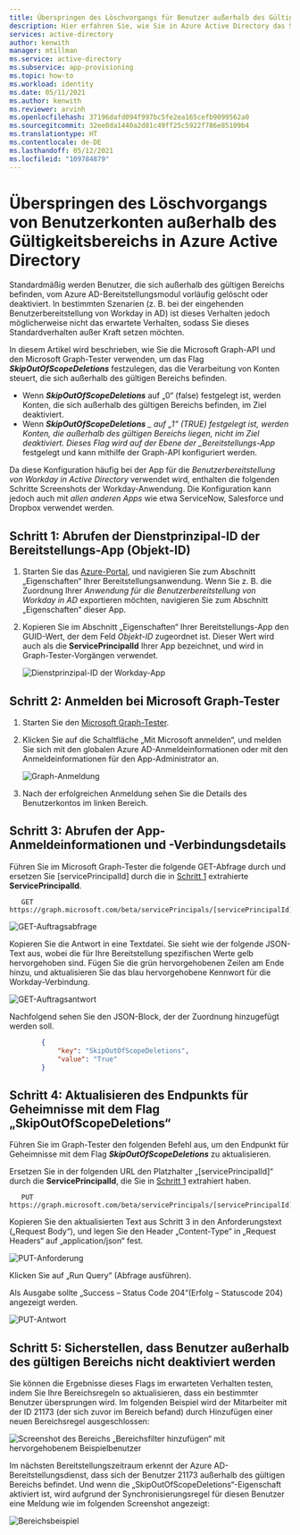 ```yaml
---
title: Überspringen des Löschvorgangs für Benutzer außerhalb des Gültigkeitsbereichs bei der Azure Active Directory-Anwendungsbereitstellung
description: Hier erfahren Sie, wie Sie in Azure Active Directory das Standardverhalten beim Aufheben der Bereitstellung von Benutzern außerhalb des Gültigkeitsbereichs außer Kraft setzen.
services: active-directory
author: kenwith
manager: mtillman
ms.service: active-directory
ms.subservice: app-provisioning
ms.topic: how-to
ms.workload: identity
ms.date: 05/11/2021
ms.author: kenwith
ms.reviewer: arvinh
ms.openlocfilehash: 37196dafd094f997bc5fe2ea165cefb9099562a0
ms.sourcegitcommit: 32ee8da1440a2d81c49ff25c5922f786e85109b4
ms.translationtype: HT
ms.contentlocale: de-DE
ms.lasthandoff: 05/12/2021
ms.locfileid: "109784879"
---
```

# <a name="skip-deletion-of-user-accounts-that-go-out-of-scope-in-azure-active-directory"></a>Überspringen des Löschvorgangs von Benutzerkonten außerhalb des Gültigkeitsbereichs in Azure Active Directory

Standardmäßig werden Benutzer, die sich außerhalb des gültigen Bereichs befinden, vom Azure AD-Bereitstellungsmodul vorläufig gelöscht oder deaktiviert. In bestimmten Szenarien (z. B. bei der eingehenden Benutzerbereitstellung von Workday in AD) ist dieses Verhalten jedoch möglicherweise nicht das erwartete Verhalten, sodass Sie dieses Standardverhalten außer Kraft setzen möchten.  

In diesem Artikel wird beschrieben, wie Sie die Microsoft Graph-API und den Microsoft Graph-Tester verwenden, um das Flag ***SkipOutOfScopeDeletions*** festzulegen, das die Verarbeitung von Konten steuert, die sich außerhalb des gültigen Bereichs befinden. 
* Wenn ***SkipOutOfScopeDeletions*** auf „0“ (false) festgelegt ist, werden Konten, die sich außerhalb des gültigen Bereichs befinden, im Ziel deaktiviert.
* Wenn ***SkipOutOfScopeDeletions** _ auf „1“ (TRUE) festgelegt ist, werden Konten, die außerhalb des gültigen Bereichs liegen, nicht im Ziel deaktiviert. Dieses Flag wird auf der Ebene der _Bereitstellungs-App* festgelegt und kann mithilfe der Graph-API konfiguriert werden. 

Da diese Konfiguration häufig bei der App für die *Benutzerbereitstellung von Workday in Active Directory* verwendet wird, enthalten die folgenden Schritte Screenshots der Workday-Anwendung. Die Konfiguration kann jedoch auch mit *allen anderen Apps* wie etwa ServiceNow, Salesforce und Dropbox verwendet werden.

## <a name="step-1-retrieve-your-provisioning-app-service-principal-id-object-id"></a>Schritt 1: Abrufen der Dienstprinzipal-ID der Bereitstellungs-App (Objekt-ID)

1. Starten Sie das [Azure-Portal](https://portal.azure.com), und navigieren Sie zum Abschnitt „Eigenschaften“ Ihrer Bereitstellungsanwendung. Wenn Sie z. B. die Zuordnung Ihrer *Anwendung für die Benutzerbereitstellung von Workday in AD* exportieren möchten, navigieren Sie zum Abschnitt „Eigenschaften“ dieser App. 
1. Kopieren Sie im Abschnitt „Eigenschaften“ Ihrer Bereitstellungs-App den GUID-Wert, der dem Feld *Objekt-ID* zugeordnet ist. Dieser Wert wird auch als die **ServicePrincipalId** Ihrer App bezeichnet, und wird in Graph-Tester-Vorgängen verwendet.

   ![Dienstprinzipal-ID der Workday-App](./media/skip-out-of-scope-deletions/wd_export_01.png)

## <a name="step-2-sign-into-microsoft-graph-explorer"></a>Schritt 2: Anmelden bei Microsoft Graph-Tester

1. Starten Sie den [Microsoft Graph-Tester](https://developer.microsoft.com/graph/graph-explorer).
1. Klicken Sie auf die Schaltfläche „Mit Microsoft anmelden“, und melden Sie sich mit den globalen Azure AD-Anmeldeinformationen oder mit den Anmeldeinformationen für den App-Administrator an.

    ![Graph-Anmeldung](./media/skip-out-of-scope-deletions/wd_export_02.png)

1. Nach der erfolgreichen Anmeldung sehen Sie die Details des Benutzerkontos im linken Bereich.

## <a name="step-3-get-existing-app-credentials-and-connectivity-details"></a>Schritt 3: Abrufen der App-Anmeldeinformationen und -Verbindungsdetails

Führen Sie im Microsoft Graph-Tester die folgende GET-Abfrage durch und ersetzen Sie [servicePrincipalId] durch die in [Schritt 1](#step-1-retrieve-your-provisioning-app-service-principal-id-object-id) extrahierte **ServicePrincipalId**.

```http
   GET https://graph.microsoft.com/beta/servicePrincipals/[servicePrincipalId]/synchronization/secrets
```

   ![GET-Auftragsabfrage](./media/skip-out-of-scope-deletions/skip-03.png)

Kopieren Sie die Antwort in eine Textdatei. Sie sieht wie der folgende JSON-Text aus, wobei die für Ihre Bereitstellung spezifischen Werte gelb hervorgehoben sind. Fügen Sie die grün hervorgehobenen Zeilen am Ende hinzu, und aktualisieren Sie das blau hervorgehobene Kennwort für die Workday-Verbindung. 

   ![GET-Auftragsantwort](./media/skip-out-of-scope-deletions/skip-04.png)

Nachfolgend sehen Sie den JSON-Block, der der Zuordnung hinzugefügt werden soll. 

```json
        {
            "key": "SkipOutOfScopeDeletions",
            "value": "True"
        }
```

## <a name="step-4-update-the-secrets-endpoint-with-the-skipoutofscopedeletions-flag"></a>Schritt 4: Aktualisieren des Endpunkts für Geheimnisse mit dem Flag „SkipOutOfScopeDeletions“

Führen Sie im Graph-Tester den folgenden Befehl aus, um den Endpunkt für Geheimnisse mit dem Flag ***SkipOutOfScopeDeletions*** zu aktualisieren. 

Ersetzen Sie in der folgenden URL den Platzhalter „[servicePrincipalId]“ durch die **ServicePrincipalId**, die Sie in [Schritt 1](#step-1-retrieve-your-provisioning-app-service-principal-id-object-id) extrahiert haben. 

```http
   PUT https://graph.microsoft.com/beta/servicePrincipals/[servicePrincipalId]/synchronization/secrets
```
Kopieren Sie den aktualisierten Text aus Schritt 3 in den Anforderungstext („Request Body“), und legen Sie den Header „Content-Type“ in „Request Headers“ auf „application/json“ fest. 

   ![PUT-Anforderung](./media/skip-out-of-scope-deletions/skip-05.png)

Klicken Sie auf „Run Query“ (Abfrage ausführen). 

Als Ausgabe sollte „Success – Status Code 204“(Erfolg – Statuscode 204) angezeigt werden. 

   ![PUT-Antwort](./media/skip-out-of-scope-deletions/skip-06.png)

## <a name="step-5-verify-that-out-of-scope-users-dont-get-disabled"></a>Schritt 5: Sicherstellen, dass Benutzer außerhalb des gültigen Bereichs nicht deaktiviert werden

Sie können die Ergebnisse dieses Flags im erwarteten Verhalten testen, indem Sie Ihre Bereichsregeln so aktualisieren, dass ein bestimmter Benutzer übersprungen wird. Im folgenden Beispiel wird der Mitarbeiter mit der ID 21173 (der sich zuvor im Bereich befand) durch Hinzufügen einer neuen Bereichsregel ausgeschlossen: 

   ![Screenshot des Bereichs „Bereichsfilter hinzufügen“ mit hervorgehobenem Beispielbenutzer](./media/skip-out-of-scope-deletions/skip-07.png)

Im nächsten Bereitstellungszeitraum erkennt der Azure AD-Bereitstellungsdienst, dass sich der Benutzer 21173 außerhalb des gültigen Bereichs befindet. Und wenn die „SkipOutOfScopeDeletions“-Eigenschaft aktiviert ist, wird aufgrund der Synchronisierungsregel für diesen Benutzer eine Meldung wie im folgenden Screenshot angezeigt: 

   ![Bereichsbeispiel](./media/skip-out-of-scope-deletions/skip-08.png)


